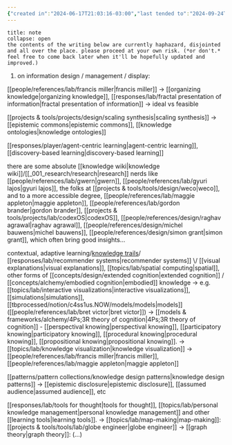 ```yaml
---
{"created in":"2024-06-17T21:03:16-03:00","last tended to":"2024-09-24T16:20:55-03:00","tags":["knowledgemanagement","🌱"],"notestage":["🌱"],"created":"2024-06-17T21:03:16.749-03:00","updated":"2025-06-10T18:17:39.120-03:00","dg-publish":true,"permalink":"/000-digital-garden/about-my-approach-to-knowledge-development/","dgPassFrontmatter":true}
---
```


```ad-warning
title: note
collapse: open
the contents of the writing below are currently haphazard, disjointed and all over the place. please proceed at your own risk. (*or don't.* feel free to come back later when it'll be hopefully updated and improved.)
```

1) on information design / management / display:

[[people/references/lab/francis miller\|francis miller]] -> [[organizing knowledge\|organizing knowledge]], [[responses/lab/fractal presentation of information\|fractal presentation of information]] -> ideal vs feasible

[[projects & tools/projects/design/scaling synthesis\|scaling synthesis]] -> [[epistemic commons\|epistemic commons]], [[knowledge ontologies\|knowledge ontologies]]

[[responses/player/agent-centric learning\|agent-centric learning]], [[discovery-based learning\|discovery-based learning]]

there are some absolute [[knowledge wiki\|knowledge wiki]]/[[_001_research/research\|research]] nerds like [[people/references/lab/gwern\|gwern]], [[people/references/lab/gyuri lajos\|gyuri lajos]], the folks at [[projects & tools/tools/design/weco\|weco]], and to a more accessible degree, [[people/references/lab/maggie appleton\|maggie appleton]], [[people/references/lab/gordon brander\|gordon brander]], [[projects & tools/projects/lab/codexOS\|codexOS]], [[people/references/design/raghav agrawal\|raghav agrawal]], [[people/references/design/michel bauwens\|michel bauwens]], [[people/references/design/simon grant\|simon grant]], which often bring good insights...

contextual, adaptive learning/[knowledge trails](https://maggieappleton.com/historical-trails)/ [[responses/lab/recommender systems\|recommender systems]] \\/
[[visual explanations\|visual explanations]], [[topics/lab/spatial computing\|spatial]], other forms of [[concepts/design/extended cognition\|extended cognition]] / [[concepts/alchemy/embodied cognition\|embodied]] knowledge
-> e.g. [[topics/lab/interactive visualizations\|interactive visualizations]], [[simulations\|simulations]], [[tbprocessed/notion/c4ss1us.NOW/models/models\|models]] ([[people/references/lab/bret victor\|bret victor]])
-> [[models & frameworks/alchemy/4Ps;3R theory of cognition\|4Ps;3R theory of cognition]] - [[perspectival knowing\|perspectival knowing]], [[participatory knowing\|participatory knowing]], [[procedural knowing\|procedural knowing]], [[propositional knowing\|propositional knowing]].
-> [[topics/lab/knowledge visualization\|knowledge visualization]] -> [[people/references/lab/francis miller\|francis miller]], [[people/references/lab/maggie appleton\|maggie appleton]]

[[patterns/pattern collections/knowledge design patterns\|knowledge design patterns]] -> [[epistemic disclosure\|epistemic disclosure]], [[assumed audience\|assumed audience]], etc

[[responses/lab/tools for thought\|tools for thought]], [[topics/lab/personal knowledge management\|personal knowledge management]] and other [[learning tools\|learning tools]].
-> [[topics/lab/map-making\|map-making]]: [[projects & tools/tools/lab/globe engineer\|globe engineer]]
-> [[graph theory\|graph theory]]: (...)